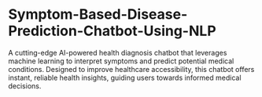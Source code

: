 # Symptom-Based-Disease-Prediction-Chatbot-Using-NLP
A cutting-edge AI-powered health diagnosis chatbot that leverages machine learning to interpret symptoms and predict potential medical conditions. Designed to improve healthcare accessibility, this chatbot offers instant, reliable health insights, guiding users towards informed medical decisions.
